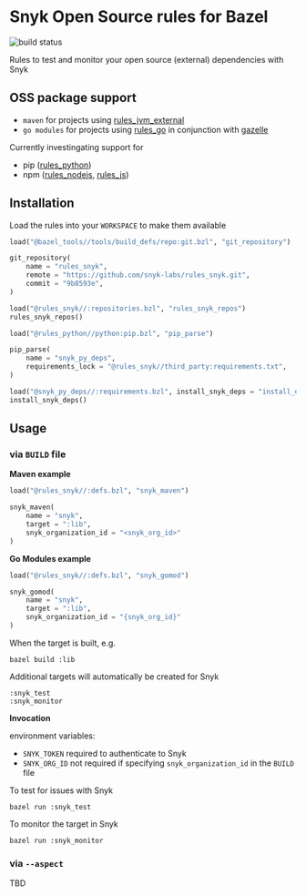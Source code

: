 # Snyk Open Source rules for Bazel

![build status](https://github.com/scotte-snyk/bazel_rules_snyk/actions/workflows/build.yml/badge.svg)

Rules to test and monitor your open source (external) dependencies with Snyk

## OSS package support
* `maven` for projects using [rules_jvm_external](https://github.com/bazelbuild/rules_jvm_external)
* `go modules` for projects using [rules_go](https://github.com/bazelbuild/rules_go) in conjunction with [gazelle](https://github.com/bazelbuild/bazel-gazelle)

Currently investingating support for

- pip ([rules_python](https://github.com/bazelbuild/rules_python))
- npm ([rules_nodejs](https://github.com/bazelbuild/rules_nodejs), [rules_js](https://github.com/aspect-build/rules_js))

## Installation

Load the rules into your `WORKSPACE` to make them available

```python
load("@bazel_tools//tools/build_defs/repo:git.bzl", "git_repository")

git_repository(
    name = "rules_snyk",
    remote = "https://github.com/snyk-labs/rules_snyk.git",
    commit = "9b8593e",
)

load("@rules_snyk//:repositories.bzl", "rules_snyk_repos")
rules_snyk_repos()

load("@rules_python//python:pip.bzl", "pip_parse")

pip_parse(
    name = "snyk_py_deps",
    requirements_lock = "@rules_snyk//third_party:requirements.txt",
)

load("@snyk_py_deps//:requirements.bzl", install_snyk_deps = "install_deps")
install_snyk_deps()
```

## Usage
### via `BUILD` file 

**Maven example**

```python
load("@rules_snyk//:defs.bzl", "snyk_maven")

snyk_maven(
    name = "snyk",
    target = ":lib",
    snyk_organization_id = "<snyk_org_id>"
)
```

**Go Modules example**

```python
load("@rules_snyk//:defs.bzl", "snyk_gomod")

snyk_gomod(
    name = "snyk",
    target = ":lib",
    snyk_organization_id = "{snyk_org_id}"
)
```


When the target is built, e.g.
```
bazel build :lib
```

Additional targets will automatically be created for Snyk
```
:snyk_test
:snyk_monitor
```

**Invocation**

environment variables:
- `SNYK_TOKEN` required to authenticate to Snyk
- `SNYK_ORG_ID` not required if specifying `snyk_organization_id` in the `BUILD` file

To test for issues with Snyk

```
bazel run :snyk_test
```

To monitor the target in Snyk

```
bazel run :snyk_monitor
```

### via `--aspect`

TBD

